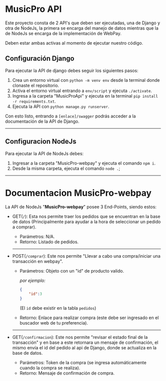 # MusicPro API

Este proyecto consta de 2 API's que deben ser ejecutadas, una de Django y otra de NodeJs, la primera se encarga del manejo de datos mientras que la de NodeJs se encarga de la implementación de WebPay.

Deben estar ambas activas al momento de ejecutar nuestro código.

## Configuración Django

Para ejecutar la API de django debes seguir los siguientes pasos:

1. Crea un entorno virtual con `python -m venv env` desde la terminal donde clonaste el repositorio.
2. Activa el entorno virtual entrando a `env/script` y ejecuta `./activate`.
3. Ingresa a la carpeta "MusicProApi" y ejecuta en la terminal `pip install -r requirements.txt`.
4. Ejecuta la API con `python manage.py runserver`.

Con esto listo, entrando a `[enlace]/swagger` podrás acceder a la documentación de la API de Django.

---

## Configuracion NodeJs

Para ejecutar la API de NodeJs debes:

1. Ingresar a la carpeta "MusicPro-webpay" y ejecuta el comando `npm i`.
2. Desde la misma carpeta, ejecuta el comando `node .`;

---

# Documentacion MusicPro-webpay

La API de NodeJs "**MusicPro-webpay**" posee 3 End-Points, siendo estos:

* GET(`/`): Esta nos permite traer los pedidos que se encuentran en la base de datos (Principalmente para ayudar a la hora de seleccionar un pedido a comprar).

  * Parámetros: N/A.
  * Retorno: Listado de pedidos. 

  ---

* POST(`/comprar`): Este nos permite "Llevar a cabo una compra/iniciar una transacción en webpay".

  * Parámetros: Objeto con un "id" de producto valido. 

    *por ejemplo:*

     ~~~json
     {
         "id":3
     }
     ~~~

    (El `id` debe existir en la tabla `pedidos`)

  * Retorno: Enlace para realizar compra (este debe ser ingresado en el buscador web de tu preferencia).

  ---

* GET(`/confirmacion`): Este nos permite "revisar el estado final de la transacción" y en base a este retornara un mensaje de confirmación, el mismo envía el id del pedido al api de Django, donde se actualiza en la base de datos.

  * Parámetros: Token de la compra (se ingresa automáticamente cuando la compra se realiza).
  * Retorno: Mensaje de confirmación de compra.